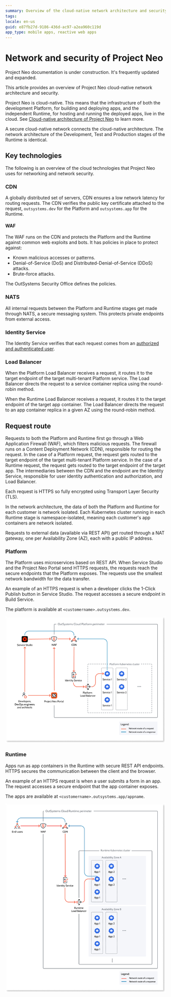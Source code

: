```yaml
---
summary: Overview of the cloud-native network architecture and security of Project Neo.
tags: 
locale: en-us
guid: e87fb27d-9186-436d-ac97-a2ea960c119d
app_type: mobile apps, reactive web apps
---
```


# Network and security of Project Neo

<div class="info" markdown="1">

Project Neo documentation is under construction. It's frequently updated and expanded.

</div>

This article provides an overview of Project Neo cloud-native network architecture and security.

Project Neo is cloud-native. This means that the infrastructure of both the development Platform, for building and deploying apps, and the independent Runtime, for hosting and running the deployed apps, live in the cloud. See [Cloud-native architecture of Project Neo](intro.md) to learn more.

A secure cloud-native network connects the cloud-native architecture. The network architecture of the Development, Test and Production stages of the Runtime is identical.

## Key technologies

The following is an overview of the cloud technologies that Project Neo uses for networking and network security.

### CDN

A globally distributed set of servers, CDN ensures a low network latency for routing requests. The CDN verifies the public key certificate attached to the request, `outsystems.dev` for the Platform and `outsystems.app` for the Runtime.

#### WAF

The WAF runs on the CDN and protects the Platform and the Runtime against common web exploits and bots. It has policies in place to protect against:

* Known malicious accesses or patterns.
* Denial-of-Service (DoS) and Distributed-Denial-of-Service (DDoS) attacks.
* Brute-force attacks.

The OutSystems Security Office defines the policies.

### NATS

All internal requests between the Platform and Runtime stages get made through NATS, a secure messaging system. This protects private endpoints from external access.

### Identity Service

The Identity Service verifies that each request comes from an [authorized and authenticated user](../configuration-management/manage-users.md).

### Load Balancer

When the Platform Load Balancer receives a request, it routes it to the target endpoint of the target multi-tenant Platform service. The Load Balancer directs the request to a service container replica using the round-robin method.

When the Runtime Load Balancer receives a request, it routes it to the target endpoint of the target app container. The Load Balancer directs the request to an app container replica in a given AZ using the round-robin method.

## Request route

Requests to both the Platform and Runtime first go through a Web Application Firewall (WAF), which filters malicious requests. The firewall runs on a Content Deployment Network (CDN), responsible for routing the request. In the case of a Platform request, the request gets routed to the target endpoint of the target multi-tenant Platform service. In the case of a Runtime request, the request gets routed to the target endpoint of the target app. The intermediaries between the CDN and the endpoint are the Identity Service, responsible for user identity authentication and authorization, and Load Balancer.

Each request is HTTPS so fully encrypted using Transport Layer Security (TLS).

In the network architecture, the data of both the Platform and Runtime for each customer is network isolated. Each Kubernetes cluster running in each Runtime stage is namespace-isolated, meaning each customer's app containers are network isolated.

Requests to external data (available via REST API) get routed through a NAT gateway, one per Availability Zone (AZ), each with a public IP address.

### Platform

The Platform uses microservices based on REST API. When Service Studio and the Project Neo Portal send HTTPS requests, the requests reach the secure endpoints that the Platform exposes. The requests use the smallest network bandwidth for the data transfer.

An example of an HTTPS request is when a developer clicks the 1-Click Publish button in Service Studio. The request accesses a secure endpoint in Build Service.

The platform is available at `<customername>.outsystems.dev`.

![Platform network architecture](images/cloud-network-platform-diag.png "Platform network architecture")

### Runtime

Apps run as app containers in the Runtime with secure REST API endpoints. HTTPS secures the communication between the client and the browser. 

An example of an HTTPS request is when a user submits a form in an app. The request accesses a secure endpoint that the app container exposes.

The apps are available at `<customername>.outsystems.app/appname`.

![Runtime network architecture](images/cloud-network-runtime-diag.png "Runtime network architecture") 
